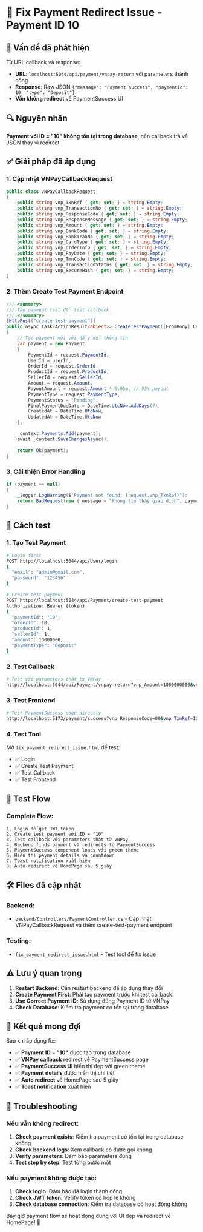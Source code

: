 # 🔧 Fix Payment Redirect Issue - Payment ID 10

## 🚨 Vấn đề đã phát hiện

Từ URL callback và response:
- **URL**: `localhost:5044/api/payment/vnpay-return` với parameters thành công
- **Response**: Raw JSON `{"message": "Payment success", "paymentId": 10, "type": "Deposit"}`
- **Vẫn không redirect** về PaymentSuccess UI

## 🔍 Nguyên nhân

**Payment với ID = "10" không tồn tại trong database**, nên callback trả về JSON thay vì redirect.

## ✅ Giải pháp đã áp dụng

### 1. **Cập nhật VNPayCallbackRequest**
```csharp
public class VNPayCallbackRequest
{
    public string vnp_TxnRef { get; set; } = string.Empty;
    public string vnp_TransactionNo { get; set; } = string.Empty;
    public string vnp_ResponseCode { get; set; } = string.Empty;
    public string vnp_ResponseMessage { get; set; } = string.Empty;
    public string vnp_Amount { get; set; } = string.Empty;
    public string vnp_BankCode { get; set; } = string.Empty;
    public string vnp_BankTranNo { get; set; } = string.Empty;
    public string vnp_CardType { get; set; } = string.Empty;
    public string vnp_OrderInfo { get; set; } = string.Empty;
    public string vnp_PayDate { get; set; } = string.Empty;
    public string vnp_TmnCode { get; set; } = string.Empty;
    public string vnp_TransactionStatus { get; set; } = string.Empty;
    public string vnp_SecureHash { get; set; } = string.Empty;
}
```

### 2. **Thêm Create Test Payment Endpoint**
```csharp
/// <summary>
/// Tạo payment test để test callback
/// </summary>
[HttpPost("create-test-payment")]
public async Task<ActionResult<object>> CreateTestPayment([FromBody] CreateTestPaymentRequest request)
{
    // Tạo payment mới với đầy đủ thông tin
    var payment = new Payment
    {
        PaymentId = request.PaymentId,
        UserId = userId,
        OrderId = request.OrderId,
        ProductId = request.ProductId,
        SellerId = request.SellerId,
        Amount = request.Amount,
        PayoutAmount = request.Amount * 0.95m, // 95% payout
        PaymentType = request.PaymentType,
        PaymentStatus = "Pending",
        FinalPaymentDueDate = DateTime.UtcNow.AddDays(7),
        CreatedAt = DateTime.UtcNow,
        UpdatedAt = DateTime.UtcNow
    };

    _context.Payments.Add(payment);
    await _context.SaveChangesAsync();
    
    return Ok(payment);
}
```

### 3. **Cải thiện Error Handling**
```csharp
if (payment == null)
{
    _logger.LogWarning($"Payment not found: {request.vnp_TxnRef}");
    return BadRequest(new { message = "Không tìm thấy giao dịch", paymentId = request.vnp_TxnRef });
}
```

## 🚀 Cách test

### 1. **Tạo Test Payment**
```bash
# Login first
POST http://localhost:5044/api/User/login
{
  "email": "admin@gmail.com",
  "password": "123456"
}

# Create test payment
POST http://localhost:5044/api/Payment/create-test-payment
Authorization: Bearer {token}
{
  "paymentId": "10",
  "orderId": 10,
  "productId": 1,
  "sellerId": 1,
  "amount": 10000000,
  "paymentType": "Deposit"
}
```

### 2. **Test Callback**
```bash
# Test với parameters thật từ VNPay
http://localhost:5044/api/Payment/vnpay-return?vnp_Amount=1000000000&vnp_BankCode=NCB&vnp_BankTranNo=VNP15208564&vnp_CardType=ATM&vnp_OrderInfo=10+Thanh+toán+deposit+-+ID%3A+10&vnp_PayDate=20251018011546&vnp_ResponseCode=00&vnp_TmnCode=2WU7UITR&vnp_TransactionNo=15208564&vnp_TransactionStatus=00&vnp_TxnRef=10&vnp_SecureHash=c19676bc57a987d27c203eb682ce26f5d2cc05bb18941ff2588ea7f525f1b33a6e48548000e41d6055404e506bc2ef0e03e9d956eb307a6938f18e34985dfc77
```

### 3. **Test Frontend**
```bash
# Test PaymentSuccess page directly
http://localhost:5173/payment/success?vnp_ResponseCode=00&vnp_TxnRef=10&vnp_Amount=1000000000&vnp_TransactionNo=15208564&vnp_ResponseMessage=Success
```

### 4. **Test Tool**
Mở `fix_payment_redirect_issue.html` để test:
- ✅ Login
- ✅ Create Test Payment
- ✅ Test Callback
- ✅ Test Frontend

## 🔄 Test Flow

### Complete Flow:
```
1. Login để get JWT token
2. Create test payment với ID = "10"
3. Test callback với parameters thật từ VNPay
4. Backend finds payment và redirects to PaymentSuccess
5. PaymentSuccess component loads với green theme
6. Hiển thị payment details và countdown
7. Toast notification xuất hiện
8. Auto-redirect về HomePage sau 5 giây
```

## 🛠️ Files đã cập nhật

### Backend:
- `backend/Controllers/PaymentController.cs` - Cập nhật VNPayCallbackRequest và thêm create-test-payment endpoint

### Testing:
- `fix_payment_redirect_issue.html` - Test tool để fix issue

## ⚠️ Lưu ý quan trọng

1. **Restart Backend**: Cần restart backend để áp dụng thay đổi
2. **Create Payment First**: Phải tạo payment trước khi test callback
3. **Use Correct Payment ID**: Sử dụng đúng Payment ID từ VNPay
4. **Check Database**: Kiểm tra payment có tồn tại trong database

## 🎯 Kết quả mong đợi

Sau khi áp dụng fix:
- ✅ **Payment ID = "10"** được tạo trong database
- ✅ **VNPay callback** redirect về PaymentSuccess page
- ✅ **PaymentSuccess UI** hiển thị đẹp với green theme
- ✅ **Payment details** được hiển thị chi tiết
- ✅ **Auto redirect** về HomePage sau 5 giây
- ✅ **Toast notification** xuất hiện

## 🔧 Troubleshooting

### Nếu vẫn không redirect:
1. **Check payment exists**: Kiểm tra payment có tồn tại trong database không
2. **Check backend logs**: Xem callback có được gọi không
3. **Verify parameters**: Đảm bảo parameters đúng
4. **Test step by step**: Test từng bước một

### Nếu payment không được tạo:
1. **Check login**: Đảm bảo đã login thành công
2. **Check JWT token**: Verify token có hợp lệ không
3. **Check database connection**: Kiểm tra database có hoạt động không

Bây giờ payment flow sẽ hoạt động đúng với UI đẹp và redirect về HomePage! 🎉
